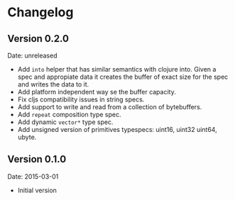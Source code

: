 # Changelog #

## Version 0.2.0 ##

Date: unreleased

- Add `into` helper that has similar semantics with clojure into. Given a spec and
  appropiate data it creates the buffer of exact size for the spec and writes the data to it.
- Add platform independent way se the buffer capacity.
- Fix cljs compatibility issues in string specs.
- Add support to write and read from a collection of bytebuffers.
- Add `repeat` composition type spec.
- Add dynamic `vector*` type spec.
- Add unsigned version of primitives typespecs: uint16, uint32 uint64, ubyte.


## Version 0.1.0 ##

Date: 2015-03-01

- Initial version
